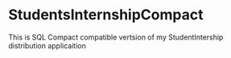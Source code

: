 # StudentsInternshipCompact
This is SQL Compact compatible vertsion of my StudentIntership distribution applicaition 
